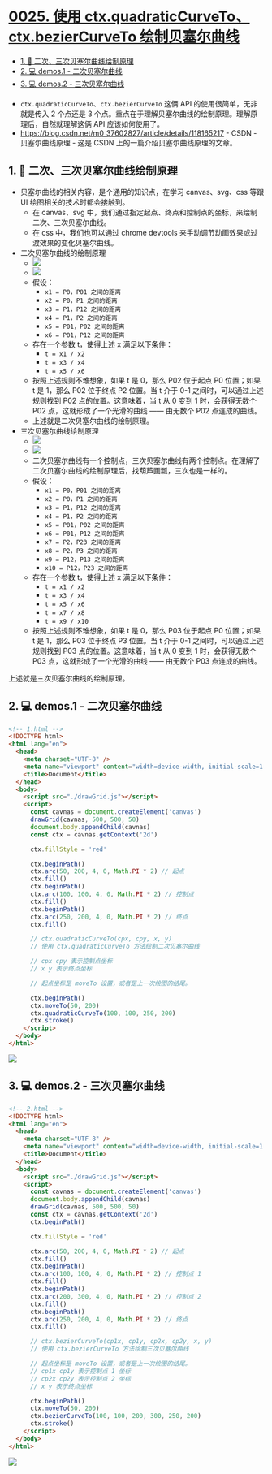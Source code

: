 # [0025. 使用 ctx.quadraticCurveTo、ctx.bezierCurveTo 绘制贝塞尔曲线](https://github.com/Tdahuyou/TNotes.canvas/tree/main/notes/0025.%20%E4%BD%BF%E7%94%A8%20ctx.quadraticCurveTo%E3%80%81ctx.bezierCurveTo%20%E7%BB%98%E5%88%B6%E8%B4%9D%E5%A1%9E%E5%B0%94%E6%9B%B2%E7%BA%BF)

<!-- region:toc -->

- [1. 📒 二次、三次贝塞尔曲线绘制原理](#1--二次三次贝塞尔曲线绘制原理)
- [2. 💻 demos.1 - 二次贝塞尔曲线](#2--demos1---二次贝塞尔曲线)
- [3. 💻 demos.2 - 三次贝塞尔曲线](#3--demos2---三次贝塞尔曲线)

<!-- endregion:toc -->
- `ctx.quadraticCurveTo`、`ctx.bezierCurveTo` 这俩 API 的使用很简单，无非就是传入 2 个点还是 3 个点。重点在于理解贝塞尔曲线的绘制原理。理解原理后，自然就理解这俩 API 应该如何使用了。
- https://blog.csdn.net/m0_37602827/article/details/118165217 - CSDN - 贝塞尔曲线原理 - 这是 CSDN 上的一篇介绍贝塞尔曲线原理的文章。

## 1. 📒 二次、三次贝塞尔曲线绘制原理

- 贝塞尔曲线的相关内容，是个通用的知识点，在学习 canvas、svg、css 等跟 UI 绘图相关的技术时都会接触到。
  - 在 canvas、svg 中，我们通过指定起点、终点和控制点的坐标，来绘制二次、三次贝塞尔曲线。
  - 在 css 中，我们也可以通过 chrome devtools 来手动调节动画效果或过渡效果的变化贝塞尔曲线。
- 二次贝塞尔曲线的绘制原理
  - ![](assets/二阶贝塞尔曲线.gif)
  - ![](assets/2024-10-04-10-50-27.png)
  - 假设：
    - `x1 = P0，P01 之间的距离`
    - `x2 = P0，P1 之间的距离`
    - `x3 = P1，P12 之间的距离`
    - `x4 = P1，P2 之间的距离`
    - `x5 = P01，P02 之间的距离`
    - `x6 = P01，P12 之间的距离`
  - 存在一个参数 t，使得上述 x 满足以下条件：
    - `t = x1 / x2`
    - `t = x3 / x4`
    - `t = x5 / x6`
  - 按照上述规则不难想象，如果 t 是 0，那么 P02 位于起点 P0 位置；如果 t 是 1，那么 P02 位于终点 P2 位置。当 t 介于 0-1 之间时，可以通过上述规则找到 P02 点的位置。这意味着，当 t 从 0 变到 1 时，会获得无数个 P02 点，这就形成了一个光滑的曲线 —— 由无数个 P02 点连成的曲线。
  - 上述就是二次贝塞尔曲线的绘制原理。
- 三次贝塞尔曲线绘制原理
  - ![](assets/三阶贝塞尔曲线.gif)
  - ![](assets/2024-10-04-10-52-06.png)
  - 二次贝塞尔曲线有一个控制点，三次贝塞尔曲线有两个控制点。在理解了二次贝塞尔曲线的绘制原理后，找葫芦画瓢，三次也是一样的。
  - 假设：
    - `x1 = P0，P01 之间的距离`
    - `x2 = P0，P1 之间的距离`
    - `x3 = P1，P12 之间的距离`
    - `x4 = P1，P2 之间的距离`
    - `x5 = P01，P02 之间的距离`
    - `x6 = P01，P12 之间的距离`
    - `x7 = P2，P23 之间的距离`
    - `x8 = P2，P3 之间的距离`
    - `x9 = P12，P13 之间的距离`
    - `x10 = P12，P23 之间的距离`
  - 存在一个参数 t，使得上述 x 满足以下条件：
    - `t = x1 / x2`
    - `t = x3 / x4`
    - `t = x5 / x6`
    - `t = x7 / x8`
    - `t = x9 / x10`
  - 按照上述规则不难想象，如果 t 是 0，那么 P03 位于起点 P0 位置；如果 t 是 1，那么 P03 位于终点 P3 位置。当 t 介于 0-1 之间时，可以通过上述规则找到 P03 点的位置。这意味着，当 t 从 0 变到 1 时，会获得无数个 P03 点，这就形成了一个光滑的曲线 —— 由无数个 P03 点连成的曲线。

上述就是三次贝塞尔曲线的绘制原理。

## 2. 💻 demos.1 - 二次贝塞尔曲线

```html
<!-- 1.html -->
<!DOCTYPE html>
<html lang="en">
  <head>
    <meta charset="UTF-8" />
    <meta name="viewport" content="width=device-width, initial-scale=1.0" />
    <title>Document</title>
  </head>
  <body>
    <script src="./drawGrid.js"></script>
    <script>
      const cavnas = document.createElement('canvas')
      drawGrid(cavnas, 500, 500, 50)
      document.body.appendChild(cavnas)
      const ctx = cavnas.getContext('2d')

      ctx.fillStyle = 'red'

      ctx.beginPath()
      ctx.arc(50, 200, 4, 0, Math.PI * 2) // 起点
      ctx.fill()
      ctx.beginPath()
      ctx.arc(100, 100, 4, 0, Math.PI * 2) // 控制点
      ctx.fill()
      ctx.beginPath()
      ctx.arc(250, 200, 4, 0, Math.PI * 2) // 终点
      ctx.fill()

      // ctx.quadraticCurveTo(cpx, cpy, x, y)
      // 使用 ctx.quadraticCurveTo 方法绘制二次贝塞尔曲线

      // cpx cpy 表示控制点坐标
      // x y 表示终点坐标

      // 起点坐标是 moveTo 设置，或者是上一次绘图的结尾。

      ctx.beginPath()
      ctx.moveTo(50, 200)
      ctx.quadraticCurveTo(100, 100, 250, 200)
      ctx.stroke()
    </script>
  </body>
</html>
```

![](assets/2024-10-04-10-53-14.png)

## 3. 💻 demos.2 - 三次贝塞尔曲线

```html
<!-- 2.html -->
<!DOCTYPE html>
<html lang="en">
  <head>
    <meta charset="UTF-8" />
    <meta name="viewport" content="width=device-width, initial-scale=1.0" />
    <title>Document</title>
  </head>
  <body>
    <script src="./drawGrid.js"></script>
    <script>
      const cavnas = document.createElement('canvas')
      document.body.appendChild(cavnas)
      drawGrid(cavnas, 500, 500, 50)
      const ctx = cavnas.getContext('2d')
      ctx.beginPath()

      ctx.fillStyle = 'red'

      ctx.arc(50, 200, 4, 0, Math.PI * 2) // 起点
      ctx.fill()
      ctx.beginPath()
      ctx.arc(100, 100, 4, 0, Math.PI * 2) // 控制点 1
      ctx.fill()
      ctx.beginPath()
      ctx.arc(200, 300, 4, 0, Math.PI * 2) // 控制点 2
      ctx.fill()
      ctx.beginPath()
      ctx.arc(250, 200, 4, 0, Math.PI * 2) // 终点
      ctx.fill()

      // ctx.bezierCurveTo(cp1x, cp1y, cp2x, cp2y, x, y)
      // 使用 ctx.bezierCurveTo 方法绘制三次贝塞尔曲线

      // 起点坐标是 moveTo 设置，或者是上一次绘图的结尾。
      // cp1x cp1y 表示控制点 1 坐标
      // cp2x cp2y 表示控制点 2 坐标
      // x y 表示终点坐标

      ctx.beginPath()
      ctx.moveTo(50, 200)
      ctx.bezierCurveTo(100, 100, 200, 300, 250, 200)
      ctx.stroke()
    </script>
  </body>
</html>
```

![](assets/2024-10-04-10-53-26.png)
